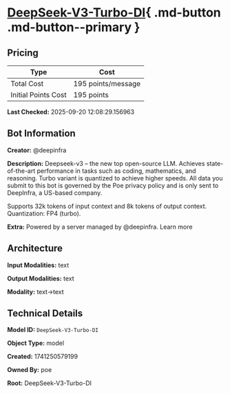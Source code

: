 # [DeepSeek-V3-Turbo-DI](https://poe.com/DeepSeek-V3-Turbo-DI){ .md-button .md-button--primary }

## Pricing

| Type | Cost |
|------|------|
| Total Cost | 195 points/message |
| Initial Points Cost | 195 points |

**Last Checked:** 2025-09-20 12:08:29.156963


## Bot Information

**Creator:** @deepinfra

**Description:** Deepseek-v3 – the new top open-source LLM. Achieves state-of-the-art performance in tasks such as coding, mathematics, and reasoning. Turbo variant is quantized to achieve higher speeds. All data you submit to this bot is governed by the Poe privacy policy and is only sent to DeepInfra, a US-based company.

Supports 32k tokens of input context and 8k tokens of output context. Quantization: FP4 (turbo).

**Extra:** Powered by a server managed by @deepinfra. Learn more


## Architecture

**Input Modalities:** text

**Output Modalities:** text

**Modality:** text->text


## Technical Details

**Model ID:** `DeepSeek-V3-Turbo-DI`

**Object Type:** model

**Created:** 1741250579199

**Owned By:** poe

**Root:** DeepSeek-V3-Turbo-DI

